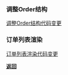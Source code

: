 ### 调整Order结构

<a href="https://github.com/AhogeK/mimall-web/commit/bc1586f711c9c5ed34df3ec923a1f3f6e5bd8fa4" target="_blank">调整Order结构代码变更</a>

### 订单列表渲染

<a href="https://github.com/AhogeK/mimall-web/commit/5780753ca16c0bc24bf75e056eb2f487b6932275" target="_blank">订单列表渲染代码变更</a>

**[返回](https://github.com/AhogeK/mimall-web)**